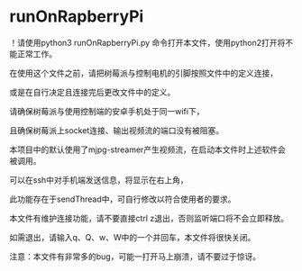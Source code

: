 # runOnRapberryPi
！请使用python3 runOnRapberryPi.py 命令打开本文件，使用python2打开将不能正常工作。

在使用这个文件之前，请把树莓派与控制电机的引脚按照文件中的定义连接，

或是在自行决定且连接完后更改文件中的定义。

请确保树莓派与使用控制端的安卓手机处于同一wifi下，

且确保树莓派上socket连接、输出视频流的端口没有被阻塞。

本项目中的默认使用了mjpg-streamer产生视频流，在启动本文件时上述软件会被调用。

可以在ssh中对手机端发送信息，将显示在右上角，

此功能存在于sendThread中，可自行修改以符合使用者的要求。

本文件有维护连接功能，请不要直接ctrl z退出，否则监听端口将不会立即释放。

如需退出，请输入q、Q、w、W中的一个并回车，本文件将很快关闭。

注意：本文件有非常多的bug，可能一打开马上崩溃，请不要过于惊讶。

